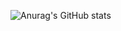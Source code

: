 ![Anurag's GitHub stats](https://github-readme-stats.vercel.app/api?username=mrvancor&show_icons=true&theme=default&count_private=true)
